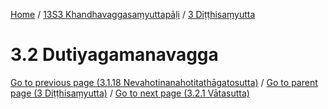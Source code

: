 
[Home](/) / [13S3 Khandhavaggasaṃyuttapāḷi](../../13S3.md) / [3 Diṭṭhisaṃyutta](../3.md)

# 3.2 Dutiyagamanavagga


[Go to previous page (3.1.18 Nevahotinanahotitathāgatosutta)](3.1/3.1.18.md) / [Go to parent page (3 Diṭṭhisaṃyutta)](../3.md) / [Go to next page (3.2.1 Vātasutta)](3.2/3.2.1.md)


